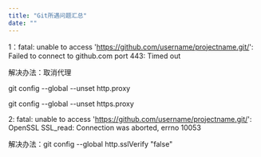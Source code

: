 ```yaml
---
title: "Git所遇问题汇总"
date: ""
---
```

1：fatal: unable to access 'https://github.com/username/projectname.git/': Failed to connect to github.com port 443: Timed out

解决办法：取消代理

git config --global --unset http.proxy

git config --global --unset https.proxy

2:	fatal: unable to access 'https://github.com/username/projectname.git/': OpenSSL SSL_read: Connection was aborted, errno 10053

解决办法：git config --global http.sslVerify "false"

